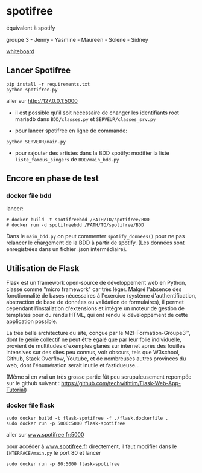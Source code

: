 # spotifree
équivalent à spotify


groupe 3  - Jenny  - Yasmine - Maureen - Solene - Sidney

<a href="https://whiteboard.office.com/me/whiteboards/p/c3BvOmh0dHBzOi8vbGFib20yaWZvcm1hdGlvbi1teS5zaGFyZXBvaW50LmNvbS9wZXJzb25hbC9zaWRuZXlfc2FsZXNfbGFib20yaWZvcm1hdGlvbl9mcg%3D%3D/b!UmOdbVgs7E66p-9vWgpBmBfbhuBxV-JGoc9vj0Kp2jfj8XDvg7ZRS5ufKngpVHMl/015BLRSVBQFIEXHSRL65C2MVH2ROJP6DZC">whiteboard</a>

<h2>Lancer Spotifree</h2>

```
pip install -r requirements.txt
python spotifree.py
```

aller sur <a href='http://127.0.0.1:5000/'>http://127.0.0.1:5000</a>

- il est possible qu'il soit nécessaire de changer les identifiants root mariadb dans <code>BDD/classes.py</code> et <code>SERVEUR/classes_srv.py</code>

- pour lancer spotifree en ligne de commande:

```
python SERVEUR/main.py
```

- pour rajouter des artistes dans la BDD spotify: modifier la liste <code>liste_famous_singers</code> de <code>BDD/main_bdd.py</code>

<h2>Encore en phase de test</h2>
<h3>docker file bdd</h3>
lancer:

```
# docker build -t spotifreebdd /PATH/TO/spotifree/BDD
# docker run -d spotifreebdd /PATH/TO/spotifree/BDD
```

Dans le <code>main_bdd.py</code> on peut commenter <code>spotify_donnees()</code> pour ne pas relancer le chargement de la BDD à partir de spotify. (Les données sont enregistrées dans un fichier .json intermédiaire).

<h2>Utilisation de Flask</h2>

Flask est un framework open-source de développement web en Python, classé comme "micro framework" car très léger. Malgré l'absence des fonctionnalité de bases nécessaires à l'exercice (système d'authentification, abstraction de base de données ou validation de formulaires), il permet cependant l'installation d'extensions et intègre un moteur de gestion de templates pour du rendu HTML, qui ont rendu le développement de cette application possible.

La très belle architecture du site, conçue par le M2I-Formation-Groupe3™, dont le génie collectif ne peut être égalé que par leur folie individuelle, provient de multitudes d'exemples glanés sur internet après des fouilles intensives sur des sites peu connus, voir obscurs, tels que W3school, Github, Stack Overflow, Youtube, et de nombreuses autres provinces du web, dont l'énumération serait inutile et fastidueuse...

(Même si en vrai un très grosse partie fût peu scrupuleusement repompée sur le github suivant : https://github.com/techwithtim/Flask-Web-App-Tutorial)

<h3>docker file flask</h3>

```
sudo docker build -t flask-spotifree -f ./flask.dockerfile .
sudo docker run -p 5000:5000 flask-spotifree
```

aller sur <a href="www.spotifree.fr:5000">www.spotifree.fr:5000</a>

pour accéder à www.spotifree.fr directement, il faut modifier dans le <code>INTERFACE/main.py</code> le port 80 et lancer

```
sudo docker run -p 80:5000 flask-spotifree
```
